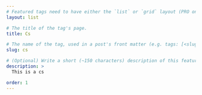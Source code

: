 ```yaml
---
# Featured tags need to have either the `list` or `grid` layout (PRO only).
layout: list

# The title of the tag's page.
title: Cs

# The name of the tag, used in a post's front matter (e.g. tags: [<slug>]).
slug: cs

# (Optional) Write a short (~150 characters) description of this featured tag.
description: >
  This is a cs

order: 1
---
```

